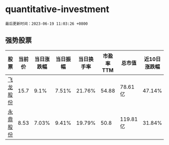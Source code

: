 # quantitative-investment

`最后更新时间：2023-06-19 11:03:26 +0800`

## 强势股票

|股票|当前价|当日涨跌幅|当日振幅|当日换手率|市盈率TTM|总市值|近10日涨跌幅|
|----|----|----|----|----|----|----|----|
|[飞龙股份](https://xueqiu.com/S/SZ002536)|15.7|9.1%|7.51%|21.76%|54.88|78.61亿|47.14%|
|[永鼎股份](https://xueqiu.com/S/SH600105)|8.53|7.03%|9.41%|19.79%|50.8|119.81亿|31.84%|
